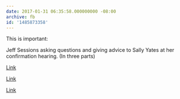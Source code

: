 ```yaml
---
date: 2017-01-31 06:35:58.000000000 -08:00
archive: fb
id: '1485873358'
---
```


This is important: 

Jeff Sessions asking questions and giving advice to Sally Yates at her confirmation hearing. (In three parts)

[Link](https://twitter.com/yottapoint/status/826289013891821568)

[Link](https://twitter.com/yottapoint/status/826325066124103680)

[Link](https://twitter.com/yottapoint/status/826327824332054529)
